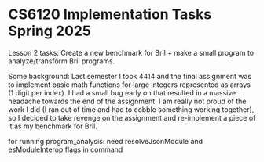 # CS6120 Implementation Tasks Spring 2025

Lesson 2 tasks: Create a new benchmark for Bril + make a small program to analyze/transform Bril programs.

Some background: Last semester I took 4414 and the final assignment was to implement basic math functions for large integers represented as arrays (1 digit per index). I had a small bug early on that resulted in a massive headache towards the end of the assignment. I am really not proud of the work I did (I ran out of time and had to cobble something working together), so I decided to take revenge on the assignment and re-implement a piece of it as my benchmark for Bril. 


for running program_analysis: need resolveJsonModule and esModuleInterop flags in command